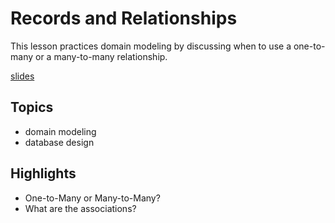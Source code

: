 # Records and Relationships
This lesson practices domain modeling by discussing when to use a one-to-many or a many-to-many relationship.

[slides](https://dpi-we.github.io/sdf-records-and-relationships)

## Topics
- domain modeling
- database design

## Highlights
- One-to-Many or Many-to-Many?
- What are the associations?
